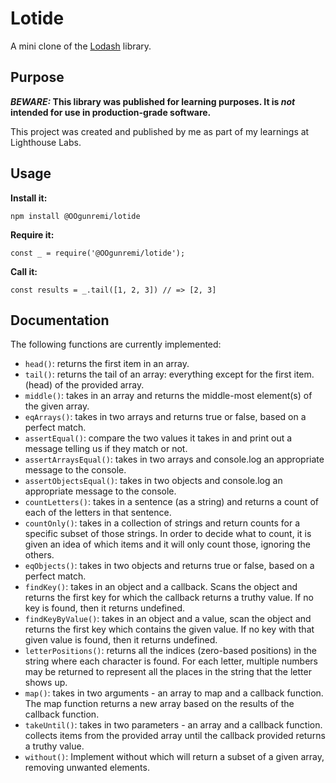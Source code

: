 # Lotide

A mini clone of the [Lodash](https://lodash.com) library.

## Purpose

**_BEWARE:_ This library was published for learning purposes. It is _not_ intended for use in production-grade software.**

This project was created and published by me as part of my learnings at Lighthouse Labs. 

## Usage

**Install it:**

`npm install @OOgunremi/lotide`

**Require it:**

`const _ = require('@OOgunremi/lotide');`

**Call it:**

`const results = _.tail([1, 2, 3]) // => [2, 3]`

## Documentation

The following functions are currently implemented:

* `head()`: returns the first item in an array.
* `tail()`: returns the tail of an array: everything except for the first item.(head) of the provided array.
* `middle()`: takes in an array and returns the middle-most element(s) of the given array.
* `eqArrays()`: takes in two arrays and returns true or false, based on a perfect match.
* `assertEqual()`: compare the two values it takes in and print out a message telling us if they match or not.
* `assertArraysEqual()`:  takes in two arrays and console.log an appropriate message to the console.
* `assertObjectsEqual()`: takes in two objects and console.log an appropriate message to the console.
* `countLetters()`: takes in a sentence (as a string) and returns a count of each of the letters in that sentence.
* `countOnly()`: takes in a collection of strings and return counts for a specific subset of those strings. In order to decide what to count, it is given an idea of which items and it will only count those, ignoring the others.
* `eqObjects()`: takes in two objects and returns true or false, based on a perfect match.
* `findKey()`: takes in an object and a callback. Scans the object and returns the first key for which the callback returns a truthy value. If no key is found, then it returns undefined.
* `findKeyByValue()`: takes in an object and a value, scan the object and returns the first key which contains the given value. If no key with that given value is found, then it returns undefined.
* `letterPositions()`: returns all the indices (zero-based positions) in the string where each character is found. For each letter, multiple numbers may be returned to represent all the places in the string that the letter shows up.
* `map()`: takes in two arguments - an array to map and a callback function. The map function returns a new array based on the results of the callback function.
* `takeUntil()`: takes in two parameters - an array and a callback function. collects items from the provided array until the callback provided returns a truthy value.
* `without()`: Implement without which will return a subset of a given array, removing unwanted elements.
